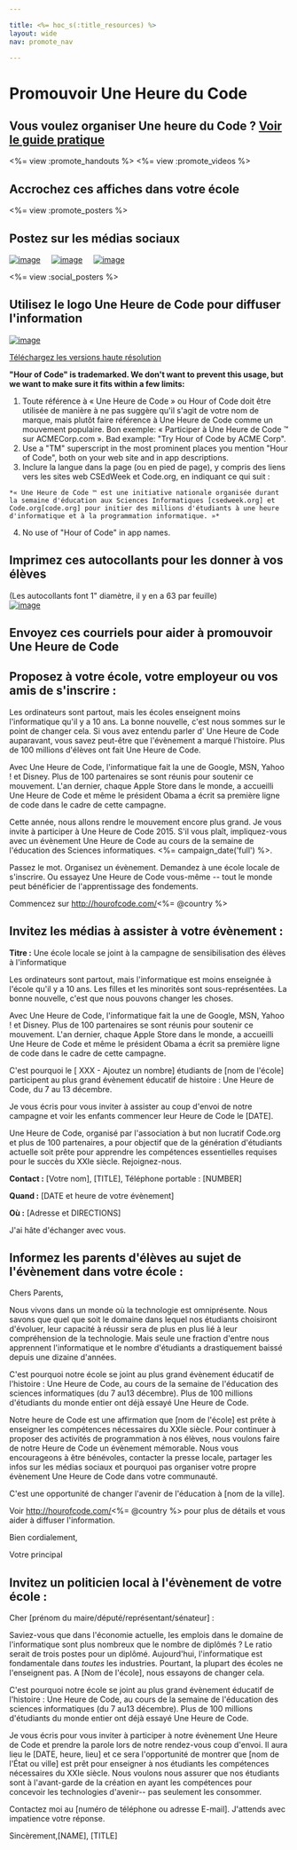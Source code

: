 ```yaml
---

title: <%= hoc_s(:title_resources) %>
layout: wide
nav: promote_nav

---
```


<link rel="stylesheet" type="text/css" href="/css/promote-page.css" />
</link>

# Promouvoir Une Heure du Code

## Vous voulez organiser Une heure du Code ? [Voir le guide pratique](<%= resolve_url('/how-to') %>)

<%= view :promote_handouts %> <%= view :promote_videos %>

<a id="posters"></a>

## Accrochez ces affiches dans votre école

<%= view :promote_posters %>

<a id="social"></a>

## Postez sur les médias sociaux

[![image](/images/fit-250/social-1.jpg)](/images/social-1.jpg)&nbsp;&nbsp;&nbsp;&nbsp; [![image](/images/fit-250/social-2.jpg)](/images/social-2.jpg)&nbsp;&nbsp;&nbsp;&nbsp; [![image](/images/fit-250/social-3.jpg)](/images/social-3.jpg)&nbsp;&nbsp;&nbsp;&nbsp;

<%= view :social_posters %>

<a id="logo"></a>

## Utilisez le logo Une Heure de Code pour diffuser l'information

[![image](<%= localized_image('/images/fit-200/hour-of-code-logo.png') %>)](<%= localized_image('/images/hour-of-code-logo.png') %>)

[Téléchargez les versions haute résolution](http://images.code.org/share/hour-of-code-logo.zip)

**"Hour of Code" is trademarked. We don't want to prevent this usage, but we want to make sure it fits within a few limits:**

  1. Toute référence à « Une Heure de Code » ou Hour of Code doit être utilisée de manière à ne pas suggère qu'il s'agit de votre nom de marque, mais plutôt faire référence à Une Heure de Code comme un mouvement populaire. Bon exemple: « Participer à Une Heure de Code ™ sur ACMECorp.com ». Bad example: "Try Hour of Code by ACME Corp".
  2. Use a "TM" superscript in the most prominent places you mention "Hour of Code", both on your web site and in app descriptions.
  3. Inclure la langue dans la page (ou en pied de page), y compris des liens vers les sites web CSEdWeek et Code.org, en indiquant ce qui suit :
    
    *« Une Heure de Code ™ est une initiative nationale organisée durant la semaine d'éducation aux Sciences Informatiques [csedweek.org] et Code.org[code.org] pour initier des millions d'étudiants à une heure d'informatique et à la programmation informatique. »*

  4. No use of "Hour of Code" in app names.

<a id="stickers"></a>

## Imprimez ces autocollants pour les donner à vos élèves

(Les autocollants font 1" diamètre, il y en a 63 par feuille)  
[![image](/images/fit-250/hour-of-code-stickers.png)](/images/hour-of-code-stickers.pdf)

<a id="sample-emails"></a>

## Envoyez ces courriels pour aider à promouvoir Une Heure de Code

<a id="email"></a>

## Proposez à votre école, votre employeur ou vos amis de s'inscrire :

Les ordinateurs sont partout, mais les écoles enseignent moins l'informatique qu'il y a 10 ans. La bonne nouvelle, c'est nous sommes sur le point de changer cela. Si vous avez entendu parler d' Une Heure de Code auparavant, vous savez peut-être que l'évènement a marqué l'histoire. Plus de 100 millions d'élèves ont fait Une Heure de Code.

Avec Une Heure de Code, l'informatique fait la une de Google, MSN, Yahoo ! et Disney. Plus de 100 partenaires se sont réunis pour soutenir ce mouvement. L'an dernier, chaque Apple Store dans le monde, a accueilli Une Heure de Code et même le président Obama a écrit sa première ligne de code dans le cadre de cette campagne.

Cette année, nous allons rendre le mouvement encore plus grand. Je vous invite à participer à Une Heure de Code 2015. S'il vous plaît, impliquez-vous avec un évènement Une Heure de Code au cours de la semaine de l'éducation des Sciences informatiques. <%= campaign_date('full') %>.

Passez le mot. Organisez un évènement. Demandez à une école locale de s'inscrire. Ou essayez Une Heure de Code vous-même -- tout le monde peut bénéficier de l'apprentissage des fondements.

Commencez sur http://hourofcode.com/<%= @country %>

<a id="media-pitch"></a>

## Invitez les médias à assister à votre évènement :

**Titre :** Une école locale se joint à la campagne de sensibilisation des élèves à l'informatique

Les ordinateurs sont partout, mais l'informatique est moins enseignée à l'école qu'il y a 10 ans. Les filles et les minorités sont sous-représentées. La bonne nouvelle, c'est que nous pouvons changer les choses.

Avec Une Heure de Code, l'informatique fait la une de Google, MSN, Yahoo ! et Disney. Plus de 100 partenaires se sont réunis pour soutenir ce mouvement. L'an dernier, chaque Apple Store dans le monde, a accueilli Une Heure de Code et même le président Obama a écrit sa première ligne de code dans le cadre de cette campagne.

C'est pourquoi le [ XXX - Ajoutez un nombre] étudiants de [nom de l'école] participent au plus grand évènement éducatif de histoire : Une Heure de Code, du 7 au 13 décembre.

Je vous écris pour vous inviter à assister au coup d'envoi de notre campagne et voir les enfants commencer leur Heure de Code le [DATE].

Une Heure de Code, organisé par l'association à but non lucratif Code.org et plus de 100 partenaires, a pour objectif que de la génération d'étudiants actuelle soit prête pour apprendre les compétences essentielles requises pour le succès du XXIe siècle. Rejoignez-nous.

**Contact :** [Votre nom], [TITLE], Téléphone portable : [NUMBER]

**Quand :** [DATE et heure de votre évènement]

**Où :** [Adresse et DIRECTIONS]

J'ai hâte d'échanger avec vous.

<a id="parents"></a>

## Informez les parents d'élèves au sujet de l'évènement dans votre école :

Chers Parents,

Nous vivons dans un monde où la technologie est omniprésente. Nous savons que quel que soit le domaine dans lequel nos étudiants choisiront d'évoluer, leur capacité à réussir sera de plus en plus lié à leur compréhension de la technologie. Mais seule une fraction d'entre nous apprennent l'informatique et le nombre d'étudiants a drastiquement baissé depuis une dizaine d'années.

C'est pourquoi notre école se joint au plus grand évènement éducatif de l'histoire : Une Heure de Code, au cours de la semaine de l'éducation des sciences informatiques (du 7 au13 décembre). Plus de 100 millions d'étudiants du monde entier ont déjà essayé Une Heure de Code.

Notre heure de Code est une affirmation que [nom de l'école] est prête à enseigner les compétences nécessaires du XXIe siècle. Pour continuer à proposer des activités de programmation à nos élèves, nous voulons faire de notre Heure de Code un évènement mémorable. Nous vous encourageons à être bénévoles, contacter la presse locale, partager les infos sur les médias sociaux et pourquoi pas organiser votre propre évènement Une Heure de Code dans votre communauté.

C'est une opportunité de changer l'avenir de l'éducation à [nom de la ville].

Voir http://hourofcode.com/<%= @country %> pour plus de détails et vous aider à diffuser l'information.

Bien cordialement,

Votre principal

<a id="politicians"></a>

## Invitez un politicien local à l'évènement de votre école :

Cher [prénom du maire/député/représentant/sénateur] :

Saviez-vous que dans l'économie actuelle, les emplois dans le domaine de l'informatique sont plus nombreux que le nombre de diplômés ? Le ratio serait de trois postes pour un diplômé. Aujourd'hui, l'informatique est fondamentale dans *toutes* les industries. Pourtant, la plupart des écoles ne l'enseignent pas. A [Nom de l'école], nous essayons de changer cela.

C'est pourquoi notre école se joint au plus grand évènement éducatif de l'histoire : Une Heure de Code, au cours de la semaine de l'éducation des sciences informatiques (du 7 au13 décembre). Plus de 100 millions d'étudiants du monde entier ont déjà essayé Une Heure de Code.

Je vous écris pour vous inviter à participer à notre évènement Une Heure de Code et prendre la parole lors de notre rendez-vous coup d'envoi. Il aura lieu le [DATE, heure, lieu] et ce sera l'opportunité de montrer que [nom de l'État ou ville] est prêt pour enseigner à nos étudiants les compétences nécessaires du XXIe siècle. Nous voulons nous assurer que nos étudiants sont à l'avant-garde de la création en ayant les compétences pour concevoir les technologies d'avenir-- pas seulement les consommer.

Contactez moi au [numéro de téléphone ou adresse E-mail]. J'attends avec impatience votre réponse.

Sincèrement,[NAME], [TITLE]

